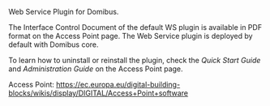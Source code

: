 
Web Service Plugin for Domibus.

The Interface Control Document of the default WS plugin is available in PDF format on the Access Point page.
The Web Service plugin is deployed by default with Domibus core. 

To learn how to uninstall or reinstall the plugin, check the _Quick Start Guide_ and _Administration Guide_ on the Access Point page.

Access Point: https://ec.europa.eu/digital-building-blocks/wikis/display/DIGITAL/Access+Point+software